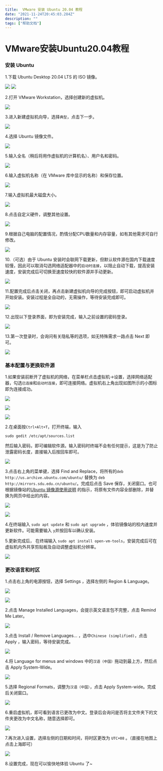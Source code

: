 ```yaml
---
title:  VMware 安装 Ubuntu 20.04 教程
date: "2021-11-24T20:45:03.284Z"
description: ""
tags: ["帮助文档"]
---
```



# VMware安装Ubuntu20.04教程

### 安装 Ubuntu

1.下载 Ubuntu Desktop 20.04 LTS 的 ISO 镜像。

![](./images/QQ截图20211203215050.png)
![](./images/Snipaste_2021-12-03_17-03-38.png)

2.打开 VMware Workstation，选择创建新的虚拟机。

![](./images/Snipaste_2021-11-19_08-45-32.png)

3.进入新建虚拟机向导，选择`典型`，点击下一步。

![](./images/Snipaste_2021-11-19_08-47-14.png)

4.选择 Ubuntu 镜像文件。

![](./images/Snipaste_2021-11-19_08-48-49.png)

5.输入全名（稍后将用作虚拟机的计算机名）、用户名和密码。

![](./images/Snipaste_2021-11-19_08-49-40.png)

6.输入虚拟机名称（在 VMware 库中显示的名称）和保存位置。

![](./images/Snipaste_2021-11-19_08-50-11.png)

7.输入虚拟机最大磁盘大小。

![](./images/Snipaste_2021-11-19_08-51-29.png)

8.点击自定义硬件，调整其他设置。

![](./images/Snipaste_2021-11-19_08-56-03.png)

9.根据自己电脑的配置情况，酌情分配CPU数量和内存容量，如有其他需求可自行修改。

![](./images/QQ截图20211203214941.png)

10.（可选）由于 Ubuntu 安装时会联网下载更新，但默认软件源在国内下载速度较慢，因此可以取消勾选网络适配器中的`启动时连接`，以阻止自动下载，提高安装速度，安装完成后可切换至速度较快的软件源并手动更新。

![](./images/Snipaste_2021-11-19_09-04-29.png)

11.配置完成后点击关闭，再点击新建虚拟机向导的完成按钮，即可启动虚拟机并开始安装。安装过程是全自动的，无需操作，等待安装完成即可。

![](./images/Snipaste_2021-11-24_10-50-21.png)

12.出现以下登录界面，即为安装完成，输入之前设置的密码登录。

![](./images/Snipaste_2021-11-24_10-51-33.png)

13.第一次登录时，会询问有关隐私等的选项，如无特殊需求一路点击 Next 即可。

![](./images/Snipaste_2021-11-24_10-52-08.png)

### 基本配置与更换软件源

1.如果安装前断开了虚拟机的网络，在菜单栏点击虚拟机->设置，选择网络适配器，勾选`已连接`和`启动时连接`，即可连接网络。虚拟机右上角出现如图所示的小图标即为连接成功。

![](./images/Snipaste_2021-11-24_10-54-28.png)

![](./images/Snipaste_2021-11-24_10-54-52.png)

![](./images/Snipaste_2021-12-03_13-31-47.png)

2.在桌面按`Ctrl+Alt+T`，打开终端，输入

`sudo gedit /etc/apt/sources.list`

然后输入密码，即可编辑软件源。输入密码时终端不会有任何提示，这是为了防止泄露密码长度，直接输入后按回车即可。

![](./images/Snipaste_2021-12-03_13-35-52.png)

3.点击右上角的菜单键，选择 Find and Replace，将所有的`deb http://us.archive.ubuntu.com/ubuntu/` 替换为 `deb http://mirrors.sdu.edu.cn/ubuntu/`。完成后点击 Save 保存，关闭窗口。也可根据镜像站的[Ubuntu 镜像源使用说明](https://mirrors.sdu.edu.cn/docs/guide/Ubuntu/) 的指示，将原有文件内容全部删除，并替换为网页中给出的内容。

![](./images/Snipaste_2021-12-03_13-41-51.png)

![](./images/QQ截图20211203215620.png)

4.在终端输入 `sudo apt update` 和 `sudo apt upgrade` ，体验镜像站的校内速度并更新软件。可能需要输入 `y`并按回车以确认安装。

5.更新完成后， 在终端输入 `sudo apt install open-vm-tools`，安装完成后可在虚拟机内外共享剪贴板及自动调整虚拟机分辨率。

![](./images/Snipaste_2021-12-03_13-50-03.png)

### 更改语言和时区

1.点击右上角的电源按钮，选择 Settings ，选择左侧的 Region & Language。

![](./images/Snipaste_2021-11-24_11-03-19.png)

![](Snipaste_2021-11-24_11-03-45.png)

2.点击 Manage Installed Languages，会提示英文语言包不完整，点击 Remind Me Later。

![](./images/Snipaste_2021-11-24_11-04-55.png)

3.点击 Install / Remove Languages... ，选中`Chinese (simplified)`，点击 Apply ，输入密码，等待安装完成。

![](./images/Snipaste_2021-11-24_11-05-46.png)

4.将 Language for menus and windows 中的`汉语（中国）`拖动到最上方，然后点击 Apply System-Wide。

![](./images/Snipaste_2021-12-03_14-07-39.png)

5.选择 Regional Formats，调整为`汉语（中国）`，点击 Apply System-wide。完成后关闭窗口。

![](./images/Snipaste_2021-11-24_11-09-26.png)

6.重启虚拟机，即可看到语言已更改为中文。登录后会询问是否将主文件夹下的文件夹更改为中文名称，随意选择即可。

![](./images/Snipaste_2021-11-24_11-11-09.png)

7.再次进入设置，选择左侧的日期和时间，将时区更改为 `UTC+08` 。（直接在地图上点击上海即可）

![](./images/Snipaste_2021-12-03_14-15-24.png)

8.设置完成，现在可以愉快地体验 Ubuntu 了~

